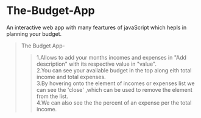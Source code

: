 # The-Budget-App
  An interactive web app with many feartures of javaScript which hepls in planning your budget.  
>The Budget App-  
 >>1.Allows to add your months incomes and expenses in "Add description" with its respective value in "value".  
 2.You can see your available budget in the top along eith total income and total expenses.  
 3.By hovering onto the element of incomes or expenses list we can see the 'close' ,which can be used to remove the element from the list.<br /> 
 4.We can also see the the percent of an expense per the total income.  
